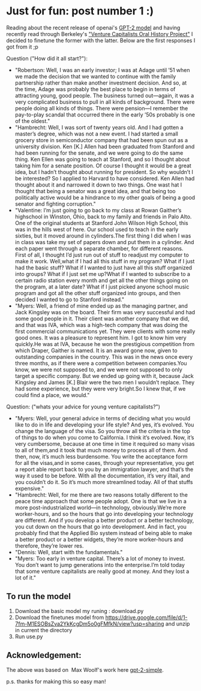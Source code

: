 # Just for fun: post number 1 :)
	
Reading about the recent release of openai's [GPT-2 model](https://openai.com/blog/gpt-2-1-5b-release/) and having recently read through Berkeley's ["Venture Capitalists Oral History Project"](https://bancroft.berkeley.edu/ROHO/projects/vc/transcripts.html) I decided to finetune the former with the latter. Below are the first responses I got from it ;p

Question ("How did it all start?"):
- "Robertson: Well, I was an early investor; I was at Adage until ’51 when we made the decision that we wanted to continue with the family partnership rather than make another investment decision. And so, at the time, Adage was probably the best place to begin in terms of attracting young, good people. The business turned out—again, it was a very complicated business to pull in all kinds of background. There were people doing all kinds of things. There were pension—I remember the pay-to-play scandal that occurred there in the early ’50s probably is one of the oldest."
- "Hambrecht: Well, I was sort of twenty years old. And I had gotten a master’s degree, which was not a new event. I had started a small grocery store in semiconductor company that had been spun out as a university division. Ken [K.] Allen had been graduated from Stanford and had been running for the senate, and we were going to do the same thing. Ken Ellen was going to teach at Stanford, and so I thought about taking him for a senate position. Of course I thought it would be a great idea, but I hadn’t thought about running for president. So why wouldn’t I be interested? So I applied to Harvard to have considered. Ken Allen had thought about it and narrowed it down to two things. One wast hat I thought that being a senator was a great idea, and that being too politically active would be a hindrance to my other goals of being a good senator and fighting corruption."
 - "Valentine: I’m just going to go back to my class at Rowan Gaither’s highschool in Winston, Ohio, back to my family and friends in Palo Alto. One of the original students at Stanford John Wilson High School, this was in the hills west of here. Our school used to teach in the early sixties, but it moved around in cylinders.The first thing I did when I was in class was take my set of papers down and put them in a cylinder. And each paper went through a separate chamber, for different reasons. First of all, I thought I’d just run out of stuff to readjust my computer to make it work. Well,what if I had all this stuff in my program? What if I just had the basic stuff? What if I wanted to just have all this stuff organized into groups? What if I just set me up?What if I wanted to subscribe to a certain radio station every month and get all the other things going on the program, at a later date? What if I just picked anyone school music program and got all the other stuff organized into groups, and then decided I wanted to go to Stanford instead."
 - "Myers: Well, a friend of mine ended up as the managing partner, and Jack Kingsley was on the board. Their firm was very successful and had some good people in it. Their client was another company that we did, and that was IVA, which was a high-tech company that was doing the first commercial communications yet. They were clients with some really good ones. It was a pleasure to represent him. I got to know him very quickly.He was at IVA, because he won the prestigious competition from which Draper, Gaither is named. It is an award gone now, given to outstanding companies in the country. This was in the news once every three months, as if there were a competition between companies.You know, we were not supposed to, and we were not supposed to only target a specific company. But we ended up going with it, because Jack Kingsley and James [K.] Blair were the two men I wouldn’t replace. They had some experience, but they were very bright.So I knew that, if we could find a place, we would."

 Question: ("whats your advice for young venture capitalists?")
- "Myers: Well, your general advice in terms of deciding what you would like to do in life and developing your life style? And yes, it’s evolved. You change the language of the visa. So you throw all the criteria in the top of things to do when you come to California. I think it’s evolved. Now, it’s very cumbersome, because at one time in time it required so many visas to all of them,and it took that much money to process all of them. And then, now, it’s much less burdensome. You write the acceptance form for all the visas,and in some cases, through your representative, you get a report able report back to you by an immigration lawyer, and that’s the way it used to be before. With all the documentation, it’s very iltail, and you couldn’t do it. So it’s much more streamlined today. All of that stuffs expensive." 
- "Hambrecht: Well, for me there are two reasons totally different to the peace time approach that some people adopt. One is that we live in a more post-industrialized world—in technology, obviously.We’re more worker-hours, and so the hours that go into developing your technology are different. And if you develop a better product or a better technology, you cut down on the hours that go into development. And in fact, you probably find that the Applied Bio system instead of being able to make a better product or a better widgets, they’re more worker-hours and therefore, they’re lower res.
- "Dennis: Well, start with the fundamentals."
- "Myers: Too early in venture capital. There’s a lot of money to invest. You don’t want to jump generations into the enterprise.I’m told today that some venture capitalists are really good at money. And they lost a lot of it."

## To run the model
1) Download the basic model my runing : download.py
2) Download the finetunes model from https://drive.google.com/file/d/1-7fm-M1ESOBsZva2YkKcgDm5o0gFMfkN/view?usp=sharing and unzip in current the directory
3) Run use.py

## Acknowledgement: 
The above was based on  Max Woolf's work here [gpt-2-simple](https://github.com/minimaxir/gpt-2-simple).

p.s. thanks for making this so easy man! 
